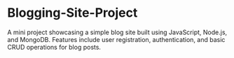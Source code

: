 # Blogging-Site-Project
A mini project showcasing a simple blog site built using JavaScript, Node.js, and MongoDB. Features include user registration, authentication, and basic CRUD operations for blog posts. 
